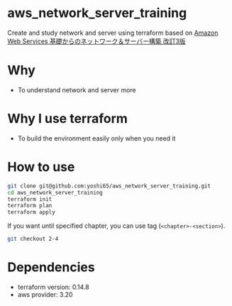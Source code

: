 # aws_network_server_training
Create and study network and server using terraform based on [Amazon Web Services 基礎からのネットワーク＆サーバー構築 改訂3版](https://www.amazon.co.jp/dp/B084QQ7TCF/)

# Why
- To understand network and server more

# Why I use terraform
- To build the environment easily only when you need it

# How to use
```sh
git clone git@github.com:yoshi65/aws_network_server_training.git
cd aws_network_server_training
terraform init
terraform plan
terraform apply
```

If you want until specified chapter, you can use tag (`<chapter>-<section>`).
```sh
git checkout 2-4
```

# Dependencies
- terraform version: 0.14.8
- aws provider: 3.20
